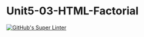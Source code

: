 # Unit5-03-HTML-Factorial
[![GitHub's Super Linter](https://github.com/ICS20-Programming-Grace-S/Unit5-03-HTML-Factorial/workflows/GitHub's%20Super%20Linter/badge.svg)](https://github.com/ICS20-Programming-Grace-S/Unit5-03-HTML-Factorial/actions)

